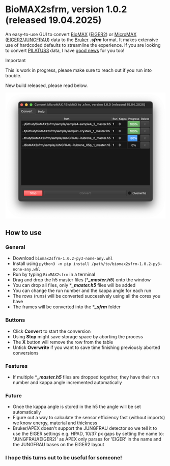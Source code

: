 # BioMAX2sfrm, version 1.0.2 (released 19.04.2025)
An easy-to-use GUI to convert [BioMAX](https://www.maxiv.lu.se/beamlines-accelerators/beamlines/biomax/) ([EIGER2](https://www.dectris.com/en/detectors/x-ray-detectors/eiger2/)) or [MicroMAX](https://www.maxiv.lu.se/beamlines-accelerators/beamlines/micromax/) ([EIGER2](https://www.dectris.com/en/detectors/x-ray-detectors/eiger2/)/[JUNGFRAU](https://www.psi.ch/en/lxn/jungfrau)) data to the [Bruker](https://www.bruker.com) ***.sfrm*** format. It makes extensive use of hardcoded defaults to streamline the experience. If you are looking to convert [PILATUS3](https://www.dectris.com/en/support/manuals-docs/pilatus3-x-cdte-for-synchrotron/) data, I have [good news](https://github.com/LennardKrause/p3fc) for you too!

>[!IMPORTANT]
> This is work in progress, please make sure to reach out if you run into trouble.
> 
> New build released, please read below.

![Example picture of the conversion window.](/Assets/BioMAX2sfrm.png)

## How to use
### General
 - Download `biomax2sfrm-1.0.2-py3-none-any.whl`
 - Install using `python3 -m pip install /path/to/biomax2sfrm-1.0.2-py3-none-any.whl`
 - Run by typing `BioMAX2sfrm` in a terminal
 - Drag and drop the h5 master files (****_master.h5***) onto the window
 - You can drop all files, only ****_master.h5*** files will be added
 - You can change the run number and the kappa angle for each run
 - The rows (runs) will be converted successively using all the cores you have
 - The frames will be converted into the ****_sfrm*** folder

### Buttons
 - Click **Convert** to start the conversion
 - Using **Stop** might save storage space by aborting the process
 - The **X** button will remove the row from the table
 - Untick **Overwrite** if you want to save time finishing previously aborted conversions

### Features
 - If multiple ****_master.h5*** files are dropped together, they have their run number and kappa angle incremented automatically


### Future
 - Once the kappa angle is stored in the h5 the angle will be set automatically
 - Figure out a way to calculate the sensor efficiency fast (without imports) we know energy, material and thickness
 - Bruker/APEX doesn't support the JUNGFRAU detector so we tell it to use the EIGER settings e.g. HPAD, 10/37 px gaps by setting the name to: 'JUNGFRAU(EIGER2)' as APEX only parses for 'EIGER' in the name and the JUNGFRAU bases on the EIGER2 layout

### I hope this turns out to be useful for someone!
